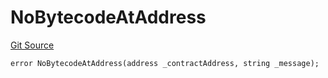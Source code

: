 # NoBytecodeAtAddress
[Git Source](https://github.com/thrackle-io/forte-rules-engine/blob/93dbcb0957f5052559ba2373cb0af1eb95185e37/src/client/token/handler/diamond/HandlerDiamondLib.sol)


```solidity
error NoBytecodeAtAddress(address _contractAddress, string _message);
```

